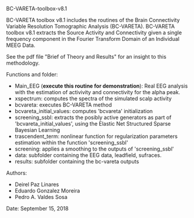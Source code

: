 BC-VARETA-toolbox-v8.1

BC-VARETA toolbox v8.1  includes the routines of the Brain Connectivity Variable Resolution Tomographic Analysis (BC-VARETA). BC-VARETA toolbox v8.1 extracts the Source Activity and Connectivity given a single frequency component in the Fourier Transform Domain of an Individual MEEG Data.   

See the pdf file "Brief of Theory and Results" for an insight to this methodology.  

Functions and folder: 
- Main_EEG (**execute this routine for demonstration**): Real EEG analysis with the estimation of activivity and connectivity for the alpha peak.
- xspectrum: computes the spectra of the simulated scalp activity  
- bcvareta: executes BC-VARETA method 
- bcvareta_initial_values: computes 'bcvareta' initialization 
- screening_ssbl: extracts the posibly active generators as part of 'bcvareta_initial_values', using the Elastic Net Structured Sparse Bayesian Learning 
- trascendent_term: nonlinear function for regularization parameters estimation within the function 'screening_ssbl'      
- screening: applies a smoothing to the outputs of 'screening_ssbl' 
- data: subfolder containing the EEG data, leadfield, sufraces. 
- results: subfolder containing the bc-vareta outputs  

Authors: 
- Deirel Paz Linares
- Eduardo Gonzalez Moreira
- Pedro A. Valdes Sosa

Date: September 15, 2018
